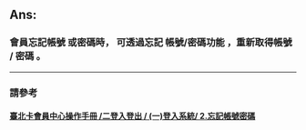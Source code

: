 ## Ans:

### 會員忘記帳號 或密碼時， 可透過忘記 帳號/密碼功能 ，重新取得帳號 / 密碼 。

---

### 請參考   

#### [臺北卡會員中心操作手冊 /二登入登出 / \(一\)登入系統/ 2.忘記帳號密碼](https://jrsysangela.gitbooks.io/taipeicard30/content/chapter2/4e8c-deng-ru-deng-chu/4e0029-deng-ru-xi-tong.html)



